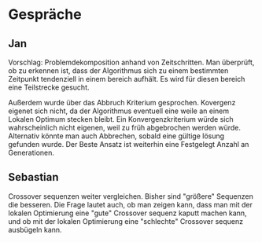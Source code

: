# Gespräche

## Jan

Vorschlag: Problemdekomposition anhand von Zeitschritten.
Man überprüft, ob zu erkennen ist, dass der Algorithmus sich zu einem bestimmten 
Zeitpunkt tendenziell in einem bereich aufhält. Es wird für diesen bereich eine Teilstrecke
gesucht. 

Außerdem wurde über das Abbruch Kriterium gesprochen. Kovergenz eigenet sich nicht, da der Algorithmus
eventuell eine weile an einem Lokalen Optimum stecken bleibt. Ein Konvergenzkriterium würde sich wahrscheinlich
nicht eigenen, weil zu früh abgebrochen werden würde. Alternativ könnte man auch Abbrechen, sobald eine gültige
lösung gefunden wurde. Der Beste Ansatz ist weiterhin eine Festgelegt Anzahl an Generationen.

## Sebastian

Crossover sequenzen weiter vergleichen. Bisher sind "größere" Sequenzen die besseren.
Die Frage lautet auch, ob man zeigen kann, dass man mit der lokalen Optimierung 
eine "gute" Crossover sequenz kaputt machen kann, und ob mit der lokalen Optimierung
eine "schlechte" Crossover sequenz ausbügeln kann.